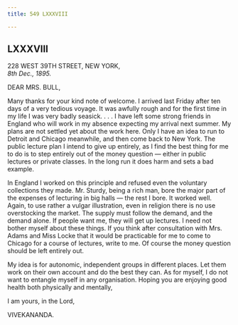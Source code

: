 ```yaml
---
title: 549 LXXXVIII

---
```

  

  


## LXXXVIII

228 WEST 39TH STREET, NEW YORK,  
*8th Dec., 1895.*

DEAR MRS. BULL,

Many thanks for your kind note of welcome. I arrived last Friday after
ten days of a very tedious voyage. It was awfully rough and for the
first time in my life I was very badly seasick. . . . I have left some
strong friends in England who will work in my absence expecting my
arrival next summer. My plans are not settled yet about the work here.
Only I have an idea to run to Detroit and Chicago meanwhile, and then
come back to New York. The public lecture plan I intend to give up
entirely, as I find the best thing for me to do is to step entirely out
of the money question — either in public lectures or private classes. In
the long run it does harm and sets a bad example.

In England I worked on this principle and refused even the voluntary
collections they made. Mr. Sturdy, being a rich man, bore the major part
of the expenses of lecturing in big halls — the rest I bore. It worked
well. Again, to use rather a vulgar illustration, even in religion there
is no use overstocking the market. The supply must follow the demand,
and the demand alone. If people want me, they will get up lectures. I
need not bother myself about these things. If you think after
consultation with Mrs. Adams and Miss Locke that it would be practicable
for me to come to Chicago for a course of lectures, write to me. Of
course the money question should be left entirely out.

My idea is for autonomic, independent groups in different places. Let
them work on their own account and do the best they can. As for myself,
I do not want to entangle myself in any organisation. Hoping you are
enjoying good health both physically and mentally, 

I am yours, in the Lord,

VIVEKANANDA.
